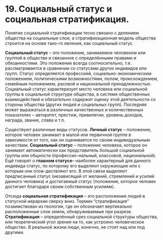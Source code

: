 # 19. Социальный статус и социальная стратификация.

Понятие социальной стратификации тесно связано с делением общества на социальные слои, а стратификационная модель общества строится на основе тако-го явления, как социальный статус.

**Социальный статус** – это положение, занимаемое человеком или группой в обществе и связанное с определёнными правами и обязанностями. Это положение всегда соотносительно, т.е. рассматривается в сравнении со статусами других индивидов или групп. Статус определяется профессией, социально-экономическим положением, политическими возможностями, полом, происхождением, семейным положением, расовой и национальной принадлежностью. Социальный статус характеризует место человека или социальной группы в социальной структуре общества, в системе общественных взаимодействий и обязательно содержит оценку этой деятельности со стороны общества (других людей и социальных групп). Последняя может выражаться в различных качественных и количественных показателях – авторитет, престиж, привилегии, уровень доходов, награда, звание, слава и т.п.

Существуют различные виды статусов.
**Личный статус** – положение, которое человек занимает в малой или первичной группе в зависимости от того, как он оценивается по своим индивидуальным качествам.
**Социальный статус** – положение человека, которое он занимает автоматически как представитель большой социальной группы или общности (профессио-нальный, классовой, национальной).
Ещё говорят о **главном статусе**– наиболее характерный для данного индивида статус, по которому его выделяют окружающие или с которым они отож-дествляют его. В этой связи выделяют предписанный статус (независящий от желаний, стремлений и усилий данного человека) и достигаемый статус (положение, которое человек достигает благодаря своим собственным усилиям).

Отсюда **социальная стратификация** – это расположение людей в статусной иерархии сверху вниз. Термин “стратификация” позаимствован из геологии, где он обозначает вертикально расположенные слои земли, обнаруживаемые при разрезе. **Стратификация** – определённый срез социальной структуры общества, или теоретический угол зрения на то, как устроено человеческое общество. В реальной жизни люди, конечно, не стоят над или под другими.
